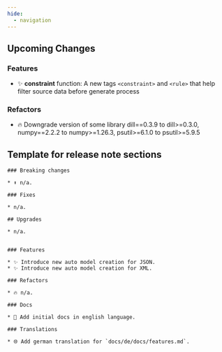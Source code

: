 ```yaml
---
hide:
  - navigation
---
```


## Upcoming Changes

### Features

* ✨ **constraint** function: A new tags `<constraint>` and `<rule>` that help filter source data before generate process

### Refactors

* 🔥 Downgrade version of some library dill==0.3.9 to dill>=0.3.0, numpy==2.2.2 to numpy>=1.26.3, psutil>=6.1.0 to psutil>=5.9.5


## Template for release note sections

```
### Breaking changes

* ⬆️ n/a.

### Fixes

* n/a.

## Upgrades

* n/a.


### Features

* ✨ Introduce new auto model creation for JSON.
* ✨ Introduce new auto model creation for XML.

### Refactors

* 🔥 n/a.

### Docs

* 📝 Add initial docs in english language.

### Translations

* 🌐 Add german translation for `docs/de/docs/features.md`.
```